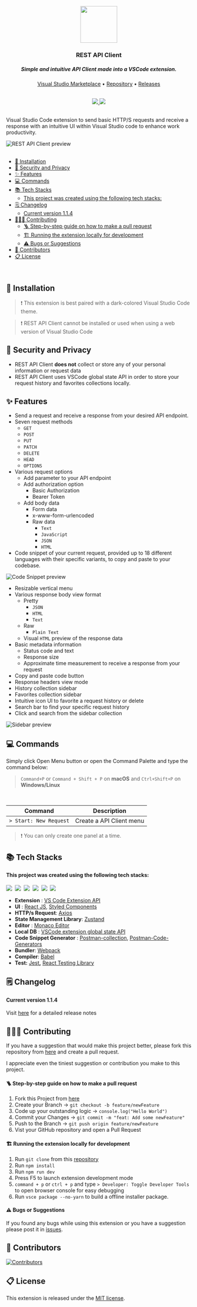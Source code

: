 <div align="center">
  <a href="https://github.com/REST-API-Client/API-Client-VSCode-Extension">
    <img
      src="https://user-images.githubusercontent.com/83770081/179551561-e773aa66-db92-437a-be66-c7480f19d434.png"
      width="100"
      height="100"
    />
  </a>

  <h3>REST API Client</h3>
  <h5>Simple and intuitive API Client made into a VSCode extension.</h5>

<a href="https://marketplace.visualstudio.com/items?itemName=unjinjang.rest-api-client">Visual Studio Marketplace</a>
•
<a href="https://github.com/REST-API-Client/API-Client-VSCode-Extension">Repository</a>
•
<a href="https://github.com/REST-API-Client/API-Client-VSCode-Extension/blob/main/CHANGELOG.md">Releases</a>

<br>

<a href="https://marketplace.visualstudio.com/items?itemName=unjinjang.rest-api-client&ssr=false#review-details">
    <img src="https://img.shields.io/visual-studio-marketplace/stars/unjinjang.rest-api-client?color=informational&style=for-the-badge"/>
</a>
<a href="https://marketplace.visualstudio.com/items?itemName=unjinjang.rest-api-client&ssr=false#overview">
    <img src="https://img.shields.io/visual-studio-marketplace/i/unjinjang.rest-api-client?color=blue&style=for-the-badge"/>
</a>

</div>

<br>

<div>
  <p>
    Visual Studio Code extension to send basic HTTP/S requests and receive a
    response with an intuitive UI within Visual Studio code to enhance work
    productivity.
  </p>
  <img
    src="https://user-images.githubusercontent.com/83770081/179973792-c8db3488-3f90-4829-8eb4-f1f671d89577.gif"
    alt="REST API Client preview"
  />
</div>

<br>

- [🚀 Installation](#-installation)
- [🔐 Security and Privacy](#-security-and-privacy)
- [✨ Features](#-features)
- [💻 Commands](#-commands)
- [📚 Tech Stacks](#-tech-stacks)
    - [This project was created using the following tech stacks:](#this-project-was-created-using-the-following-tech-stacks)
- [🗒 Changelog](#-changelog)
    - [Current version 1.1.4](#current-version-114)
- [👨🏻‍💻 Contributing](#-contributing)
    - [🪜 Step-by-step guide on how to make a pull request](#-step-by-step-guide-on-how-to-make-a-pull-request)
    - [🏗 Running the extension locally for development](#-running-the-extension-locally-for-development)
    - [⚠️ Bugs or Suggestions](#️-bugs-or-suggestions)
- [🫧 Contributors](#-contributors)
- [📋 License](#-license)

<br>

## 🚀 Installation

> ❗️ This extension is best paired with a dark-colored Visual Studio Code theme.

> ❗️ REST API Client cannot be installed or used when using a web version of Visual Studio Code

## 🔐 Security and Privacy

- REST API Client **does not** collect or store any of your personal information or request data
- REST API Client uses VSCode global state API in order to store your request history and favorites collections locally.

## ✨ Features

- Send a request and receive a response from your desired API endpoint.
- Seven request methods
  - `GET`
  - `POST`
  - `PUT`
  - `PATCH`
  - `DELETE`
  - `HEAD`
  - `OPTIONS`
- Various request options
  - Add parameter to your API endpoint
  - Add authorization option
    - Basic Authorization
    - Bearer Token
  - Add body data
    - Form data
    - x-www-form-urlencoded
    - Raw data
      - `Text`
      - `JavaScript`
      - `JSON`
      - `HTML`
- Code snippet of your current request, provided up to 18 different languages with their specific variants, to copy and paste to your codebase.

![Code Snippet preview](https://user-images.githubusercontent.com/83770081/179729908-e20f4b05-2007-4bec-8473-b4944e882f86.gif)

- Resizable vertical menu
- Various response body view format
  - Pretty
    - `JSON`
    - `HTML`
    - `Text`
  - Raw
    - `Plain Text`
  - Visual `HTML` preview of the response data
- Basic metadata information
  - Status code and text
  - Response size
  - Approximate time measurement to receive a response from your request
- Copy and paste code button
- Response headers view mode
- History collection sidebar
- Favorites collection sidebar
- Intuitive icon UI to favorite a request history or delete
- Search bar to find your specific request history
- Click and search from the sidebar collection

![Sidebar preview](https://user-images.githubusercontent.com/83770081/179733141-0fef0d7c-b179-4440-b624-a137ccb14e05.gif)

## 💻 Commands

Simply click Open Menu button or open the Command Palette and type the command below:

> `Command+P` or `Command + Shift + P` on **macOS** and `Ctrl+Shift+P` on **Windows/Linux**

<br>

| Command                | Description              |
| ---------------------- | ------------------------ |
| `> Start: New Request` | Create a API Client menu |

> ❗️ You can only create one panel at a time.

## 📚 Tech Stacks

#### This project was created using the following tech stacks:

<p>
  <img src="https://img.shields.io/badge/HTML5-E34F26?style=for-the-badge&logo=html5&logoColor=white"/></a>&nbsp
  <img src="https://img.shields.io/badge/CSS3-1572B6?style=for-the-badge&logo=css3&logoColor=white"/></a>&nbsp
  <img src="https://img.shields.io/badge/JavaScript-323330?style=for-the-badge&logo=javascript&logoColor=F7DF1E"/></a>&nbsp
  <img src="https://img.shields.io/badge/React-20232A?style=for-the-badge&logo=react&logoColor=61DAFB"/></a>&nbsp
  <img src="https://img.shields.io/badge/Webpack-8DD6F9?style=for-the-badge&logo=Webpack&logoColor=white"/></a>&nbsp
  <img src="https://img.shields.io/badge/Babel-F9DC3E?style=for-the-badge&logo=babel&logoColor=white"/></a>&nbsp
</p>

- **Extension** : [VS Code Extension API](https://code.visualstudio.com/api)
- **UI** : [React JS](https://reactjs.org/), [Styled Components](https://styled-components.com/)
- **HTTP/s Request**: [Axios](https://axios-http.com/)
- **State Management Library**: [Zustand](https://zustand-demo.pmnd.rs/)
- **Editor** : [Monaco Editor](https://www.npmjs.com/package/monaco-editor)
- **Local DB** : [VSCode extension global state API](https://code.visualstudio.com/api/extension-capabilities/common-capabilities#:~:text=globalState%20%3A%20A%20global%20storage%20where,using%20setKeysForSync%20method%20on%20globalState%20.)
- **Code Snippet Generator** : [Postman-collection](https://www.npmjs.com/package/postman-collection), [Postman-Code-Generators](https://www.npmjs.com/package/postman-code-generators)
- **Bundler**: [Webpack](https://webpack.js.org/)
- **Compiler**: [Babel](https://babeljs.io/)
- **Test:** [Jest](https://jestjs.io/)**,** [React Testing Library](https://testing-library.com/docs/react-testing-library/intro/)

## 🗒 Changelog

#### Current version 1.1.4

Visit [here](https://github.com/REST-API-Client/API-Client-VSCode-Extension/blob/main/CHANGELOG.md) for a detailed release notes

## 👨🏻‍💻 Contributing

If you have a suggestion that would make this project better, please fork this repository from [here](https://github.com/REST-API-Client/API-Client-VSCode-Extension) and create a pull request.

I appreciate even the tiniest suggestion or contribution you make to this project.

#### 🪜 Step-by-step guide on how to make a pull request

1. Fork this Project from [here](https://github.com/REST-API-Client/API-Client-VSCode-Extension)
2. Create your Branch &#8594; `git checkout -b feature/newFeature`
3. Code up your outstanding logic &#8594; `console.log("Hello World")`
4. Commit your Changes &#8594; `git commit -m "feat: Add some newFeature"`
5. Push to the Branch &#8594; `git push origin feature/newFeature`
6. Vist your GitHub repository and open a Pull Request

#### 🏗 Running the extension locally for development

1. Run `git clone` from this [repository](https://github.com/REST-API-Client/API-Client-VSCode-Extension)
2. Run `npm install`
3. Run `npm run dev`
4. Press F5 to launch extension development mode
5. `command + p` or `ctrl + p` and type `> Developer: Toggle Developer Tools` to open browser console for easy debugging
6. Run `vsce package --no-yarn` to build a offline installer package.

#### ⚠️ Bugs or Suggestions

If you found any bugs while using this extension or you have a suggestion please post it in [issues](https://github.com/REST-API-Client/API-Client-VSCode-Extension/issues).

## 🫧 Contributors

[![Contributors](https://contrib.rocks/image?repo=REST-API-Client/API-Client-VSCode-Extension)](https://github.com/REST-API-Client/API-Client-VSCode-Extension/graphs/contributors)

## 📋 License

This extension is released under the [MIT license](https://github.com/REST-API-Client/API-Client-VSCode-Extension/blob/main/LICENSE).

